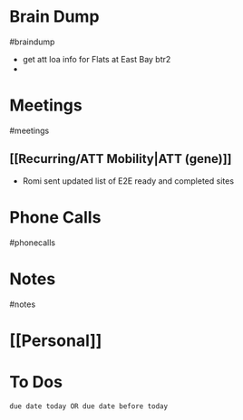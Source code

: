 # Brain Dump
#braindump 
- get att loa info for Flats at East Bay btr2
- 
# Meetings
#meetings 
## [[Recurring/ATT Mobility|ATT (gene)]]
- Romi sent updated list of E2E ready and completed sites

# Phone Calls
#phonecalls 
# Notes
#notes

# [[Personal]]

# To Dos
```tasks
due date today OR due date before today
```